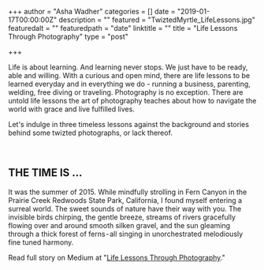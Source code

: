 +++
author = "Asha Wadher"
categories = []
date = "2019-01-17T00:00:00Z"
description = ""
featured = "TwiztedMyrtle_LifeLessons.jpg"
featuredalt = ""
featuredpath = "date"
linktitle = ""
title = "Life Lessons Through Photography"
type = "post"

+++
<p>Life is about learning. And learning never stops. We just have to be ready, able and willing. With a curious and open mind, there are life lessons to be learned everyday and in everything we do - running a business, parenting, welding, free diving or traveling. Photography is no exception. There are untold life lessons the art of photography teaches about how to navigate the world with grace and live fulfilled lives.
</p>

<p>Let's indulge in three timeless lessons against the background and stories behind some twizted photographs, or lack thereof.</p> <br>
<h2 style=""><strong>THE TIME IS ...</strong></h2>
<p>It was the summer of 2015. While mindfully strolling in Fern Canyon in the Prairie Creek Redwoods State Park, California, I found myself entering a surreal world. The sweet sounds of nature have their way with you. The invisible birds chirping, the gentle breeze, streams of rivers gracefully flowing over and around smooth silken gravel, and the sun gleaming through a thick forest of ferns - all singing in unorchestrated melodiously fine tuned harmony. </p>

Read full story on Medium at "<a href="https://medium.com/@Twiztedmyrtle/life-lessons-through-photography-68eca7ce9995" target="_blank">Life Lessons Through Photography</a>."


